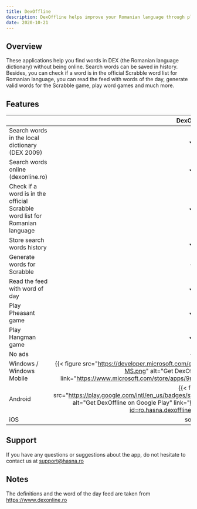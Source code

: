 ```yaml
---
title: DexOffline
description: DexOffline helps improve your Romanian language through playing games without being online.
date: 2020-10-21
---
```


## Overview

These applications help you find words in DEX (the Romanian language dictionary) without being online. Search words can
be saved in history. Besides, you can check if a word is in the official Scrabble word list for Romanian language, you
can read the feed with words of the day, generate valid words for the Scrabble game, play word games and much more.

## Features

| | DexOffline | DexOffline Plus |
| --- | :---: | :---: |
| Search words in the local dictionary (DEX 2009) | ✔ | ✔ |
| Search words online (dexonline.ro) | ✔ | ✔ |
| Check if a word is in the official Scrabble word list for Romanian language | ✔ | ✔ |
| Store search words history | ✔ | ✔ |
| Generate words for Scrabble | - | ✔ |
| Read the feed with word of day | ✔ | ✔ |
| Play Pheasant game | ✔ | ✔ |
| Play Hangman game | ✔ | ✔ |
| No ads | - |  ✔ |
| Windows / Windows Mobile | {{< figure src="https://developer.microsoft.com/en-us/store/badges/images/English_get-it-from-MS.png" alt="Get DexOffline on Windows Store" link="https://www.microsoft.com/store/apps/9n5xfpst5974?cid=storebadge&ocid=badge" >}} | {{< figure src="https://developer.microsoft.com/en-us/store/badges/images/English_get-it-from-MS.png" alt="Get DexOffline Plus on Windows Store" link="https://www.microsoft.com/store/apps/9nfvk1wqt472?cid=storebadge&ocid=badge" >}} |
| Android | {{< figure src="https://play.google.com/intl/en_us/badges/static/images/badges/en_badge_web_generic.png" alt="Get DexOffline on Google Play" link="https://play.google.com/store/apps/details?id=ro.hasna.dexoffline&utm_source=site" >}} | {{< figure src="https://play.google.com/intl/en_us/badges/static/images/badges/en_badge_web_generic.png" alt="Get DexOffline on Google Play" link="https://play.google.com/store/apps/details?id=ro.hasna.dexoffline.plus&utm_source=site" >}} |
| iOS | soon | soon |

## Support

If you have any questions or suggestions about the app, do not hesitate to contact us at support@hasna.ro

## Notes

The definitions and the word of the day feed are taken from https://www.dexonline.ro
